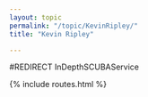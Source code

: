 ```yaml
---
layout: topic
permalink: "/topic/KevinRipley/"
title: "Kevin Ripley"

---
```


#REDIRECT InDepthSCUBAService

{% include routes.html %}
